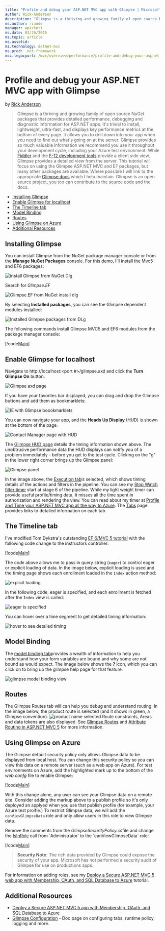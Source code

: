 ```yaml
---
title: "Profile and debug your ASP.NET MVC app with Glimpse | Microsoft Docs"
author: Rick-Anderson
description: "Glimpse is a thriving and growing family of open source NuGet packages that provides detailed performance, debugging and diagnostic information for ASP.NET a..."
ms.author: riande
manager: wpickett
ms.date: 03/26/2015
ms.topic: article
ms.assetid: 
ms.technology: dotnet-mvc
ms.prod: .net-framework
msc.legacyurl: /mvc/overview/performance/profile-and-debug-your-aspnet-mvc-app-with-glimpse
---
```

Profile and debug your ASP.NET MVC app with Glimpse
====================
by [Rick Anderson](https://github.com/Rick-Anderson)

> Glimpse is a thriving and growing family of open source NuGet packages that provides detailed performance, debugging and diagnostic information for ASP.NET apps. It's trivial to install, lightweight, ultra-fast, and displays key performance metrics at the bottom of every page. It allows you to drill down into your app when you need to find out what's going on at the server. Glimpse provides so much valuable information we recommend you use it throughout your development cycle, including your Azure test environment. While [Fiddler](http://www.telerik.com/fiddler) and the [F-12 development tools](https://msdn.microsoft.com/en-us/library/ie/gg589512(v=vs.85).aspx) provide a client side view, Glimpse provides a detailed view from the server. This tutorial will focus on using the Glimpse ASP.NET MVC and EF packages, but many other packages are available. Where possible I will link to the appropriate [Glimpse docs](http://getglimpse.com/Docs/) which I help maintain. Glimpse is an open source project, you too can contribute to the source code and the docs.


- [Installing Glimpse](#ig)
- [Enable Glimpse for localhost](#eg)
- [The Timeline tab](#Time)
- [Model Binding](#mb)
- [Routes](#route)
- [Using Glimpse on Azure](#da)
- [Additional Resources](#addRes)

<a id="ig"></a>
## Installing Glimpse

You can install Glimpse from the NuGet package manager console or from the **Manage NuGet Packages** console. For this demo, I'll install the Mvc5 and EF6 packages:

![install Glimpse from NuGet Dlg](profile-and-debug-your-aspnet-mvc-app-with-glimpse/_static/image1.png)

Search for *Glimpse.EF*

![Glimpse.EF from NuGet install dlg](profile-and-debug-your-aspnet-mvc-app-with-glimpse/_static/image2.png)

By selecting **Installed packages**, you can see the Glimpse dependent modules installed:

![Installed Glimpse packages from DLg](profile-and-debug-your-aspnet-mvc-app-with-glimpse/_static/image3.png)

The following commands install Glimpse MVC5 and EF6 modules from the package manager console:

[!code[Main](profile-and-debug-your-aspnet-mvc-app-with-glimpse/samples/sample1.xml)]

<a id="eg"></a>
## Enable Glimpse for localhost

Navigate to http://localhost:&lt;port #&gt;/glimpse.axd and click the **Turn Glimpse On** button.

![Glimpse axd page](profile-and-debug-your-aspnet-mvc-app-with-glimpse/_static/image4.png)

If you have your favorites bar displayed, you can drag and drop the Glimpse buttons and add them as bookmarklets:

![IE with Glimpse boookmarklets](profile-and-debug-your-aspnet-mvc-app-with-glimpse/_static/image5.png)

You can now navigate your app, and the **Heads Up Display** (HUD) is shown at the bottom of the page.

![Contact Manager page with HUD](profile-and-debug-your-aspnet-mvc-app-with-glimpse/_static/image6.png)

The [Glimpse HUD page](http://getglimpse.com/Docs/Heads-up-Display) details the timing information shown above. The unobtrusive performance data the HUD displays can notify you of a problem immediately - before you get to the test cycle. Clicking on the &quot;g&quot; in the lower right corner brings up the Glimpse panel:

![Glimpse panel](profile-and-debug-your-aspnet-mvc-app-with-glimpse/_static/image7.png)

In the image above, the [Execution tab](http://getglimpse.com/Docs/Execution-Tab)is selected, which shows timing details of the actions and filters in the pipeline. You can see my [Stop Watch filter timer](http://www.nuget.org/packages/StopWatch/) start at stage 6 of the pipeline. While my light weight timer can provide useful profile/timing data, it misses all the time spent in authorization and rendering the view. You can read about my timer at [Profile and Time your ASP.NET MVC app all the way to Azure](https://blogs.msdn.com/b/webdev/archive/2014/07/29/profile-and-time-your-asp-net-mvc-app-all-the-way-to-azure.aspx). The [Tabs](http://getglimpse.com/Docs/Tabs) page provides links to detailed information on each tab.

<a id="Time"></a>
## The Timeline tab

I've modified Tom Dykstra's outstanding [EF 6/MVC 5 tutorial](../getting-started/getting-started-with-ef-using-mvc/creating-an-entity-framework-data-model-for-an-asp-net-mvc-application.md) with the following code change to the instructors controller:

[!code[Main](profile-and-debug-your-aspnet-mvc-app-with-glimpse/samples/sample2.xml?highlight=1,20-31)]

The code above allows me to pass in query string (`eager`) to control eager or explicit loading of data. In the image below, explicit loading is used and the timing page shows each enrollment loaded in the `Index` action method:

![explicit loading](profile-and-debug-your-aspnet-mvc-app-with-glimpse/_static/image8.png)

In the following code, eager is specified, and each enrollment is fetched after the `Index` view is called:

![eager is specified](profile-and-debug-your-aspnet-mvc-app-with-glimpse/_static/image9.png)

You can hover over a time segment to get detailed timing information:

![hover to see detailed timing](profile-and-debug-your-aspnet-mvc-app-with-glimpse/_static/image10.png)

<a id="mb"></a>
## Model Binding

The [model binding tab](http://getglimpse.com/Docs/Model-Binding-Tab)provides a wealth of information to help you understand how your form variables are bound and why some are not bound as would expect. The image below shows the **?** icon, which you can click on to bring up the glimpse help page for that feature.

![glimpse model binding view](profile-and-debug-your-aspnet-mvc-app-with-glimpse/_static/image11.png)

<a id="route"></a>
## Routes

 The Glimpse Routes tab will can help you debug and understand routing. In the image below, the product route is selected (and it shows in green, a Glimpse convention). ![product name selected](profile-and-debug-your-aspnet-mvc-app-with-glimpse/_static/image12.png) Route constraints, Areas and data tokens are also displayed. See [Glimpse Routes](http://getglimpse.com/Docs/Routes-Tab) and [Attribute Routing in ASP.NET MVC 5](https://blogs.msdn.com/b/webdev/archive/2013/10/17/attribute-routing-in-asp-net-mvc-5.aspx) for more information. 

<a id="da"></a>
## Using Glimpse on Azure

The Glimpse default security policy only allows Glimpse data to be displayed from local host. You can change this security policy so you can view this data on a remote server (such as a web app on Azure). For test environments on Azure, add the highlighted mark up to the bottom of the *web.confg* file to enable Glimpse:

[!code[Main](profile-and-debug-your-aspnet-mvc-app-with-glimpse/samples/sample3.xml?highlight=2-6)]

With this change alone, any user can see your Glimpse data on a remote site. Consider adding the markup above to a publish profile so it's only deployed an applyed when you use that publish profile (for example, your Azure test proifle.) To restrict Glimpse data, we will add the `canViewGlimpseData` role and only allow users in this role to view Glimpse data.

Remove the comments from the *GlimpseSecurityPolicy.cs*file and change the [IsInRole](https://msdn.microsoft.com/en-us/library/system.security.principal.iprincipal.isinrole(v=vs.110).aspx) call from `Administrator` to the `canViewGlimpseData` role:

[!code[Main](profile-and-debug-your-aspnet-mvc-app-with-glimpse/samples/sample4.xml?highlight=6)]

> **Security Note:** The rich data provided by Glimpse could expose the security of your app. Microsoft has not performed a security audit of Glimpse for use on productions apps.


For information on adding roles, see my [Deploy a Secure ASP.NET MVC 5 web app with Membership, OAuth, and SQL Database to Azure](https://azure.microsoft.com/en-us/documentation/articles/web-sites-dotnet-deploy-aspnet-mvc-app-membership-oauth-sql-database/) tutorial.

<a id="addRes"></a>
## Additional Resources

- [Deploy a Secure ASP.NET MVC 5 app with Membership, OAuth, and SQL Database to Azure](https://azure.microsoft.com/en-us/documentation/articles/web-sites-dotnet-deploy-aspnet-mvc-app-membership-oauth-sql-database/)
- [Glimpse Configuration](http://getglimpse.com/Docs/Configuration) - Doc page on configuring tabs, runtime policy, logging and more.